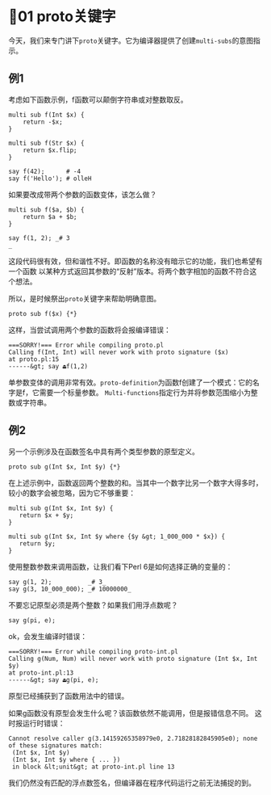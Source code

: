 
# 🦋01 proto关键字

今天，我们来专门讲下`proto`关键字。它为编译器提供了创建`multi-subs`的意图指示。

## 例1

考虑如下函数示例，f函数可以颠倒字符串或对整数取反。

```
multi sub f(Int $x) {
    return -$x;
}

multi sub f(Str $x) {
    return $x.flip;
}

say f(42);      # -4
say f('Hello'); # olleH

```
如果要改成带两个参数的函数变体，该怎么做？

```
multi sub f($a, $b) {
    return $a + $b;
}

say f(1, 2); _# 3
_

```

这段代码很有效，但和谐性不好。即函数的名称没有暗示它的功能，我们也希望有一个函数
以某种方式返回其参数的“反射”版本。将两个数字相加的函数不符合这个想法。

所以，是时候祭出`proto`关键字来帮助明确意图。

`proto sub f($x) {*}`

这样，当尝试调用两个参数的函数将会报编译错误：

```
===SORRY!=== Error while compiling proto.pl
Calling f(Int, Int) will never work with proto signature ($x)
at proto.pl:15
------&gt; say ⏏f(1,2)

```
单参数变体的调用非常有效。`proto-definition`为函数f创建了一个模式：它的名字是f，它需要一个标量参数。
`Multi-functions`指定行为并将参数范围缩小为整数或字符串。

## 例2

另一个示例涉及在函数签名中具有两个类型参数的原型定义。

`proto sub g(Int $x, Int $y) {*}`

在上述示例中，函数返回两个整数的和。当其中一个数字比另一个数字大得多时，较小的数字会被忽略，因为它不够重要：

```
multi sub g(Int $x, Int $y) {
   return $x + $y;
}

multi sub g(Int $x, Int $y where {$y &gt; 1_000_000 * $x}) {
   return $y;
}
```

使用整数参数来调用函数，让我们看下Perl 6是如何选择正确的变量的：

```
say g(1, 2);          _# 3_
say g(3, 10_000_000); _# 10000000_
```
不要忘记原型必须是两个整数？如果我们用浮点数呢？

    say g(pi, e);

ok，会发生编译时错误：

```
===SORRY!=== Error while compiling proto-int.pl
Calling g(Num, Num) will never work with proto signature (Int $x, Int $y)
at proto-int.pl:13
------&gt; say ⏏g(pi, e);
```
原型已经捕获到了函数用法中的错误。

如果g函数没有原型会发生什么呢？该函数依然不能调用，但是报错信息不同。
这时报运行时错误：

```
Cannot resolve caller g(3.14159265358979e0, 2.71828182845905e0); none of these signatures match:
 (Int $x, Int $y)
 (Int $x, Int $y where { ... })
 in block &lt;unit&gt; at proto-int.pl line 13
```

我们仍然没有匹配的浮点数签名，但编译器在程序代码运行之前无法捕捉的到。




